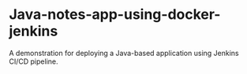 # Java-notes-app-using-docker-jenkins
A demonstration for deploying a Java-based application using Jenkins CI/CD pipeline.
